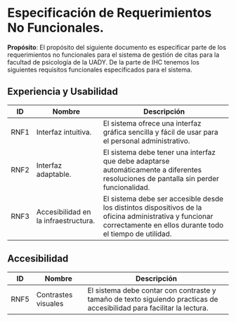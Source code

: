 # Especificación de Requerimientos No Funcionales.

**Propósito**: El propósito del siguiente documento es especificar parte de los requerimientos no funcionales para el sistema de gestión de citas para la facultad de psicología de la UADY. De la parte de IHC tenemos los siguientes requisitos funcionales especificados para el sistema.

## Experiencia y Usabilidad

| ID | Nombre | Descripción |
| -- | ------ | ----------- |
| RNF1 | Interfaz intuitiva. | El sistema ofrece una interfaz gráfica sencilla y fácil de usar para el personal administrativo. |
| RNF2 | Interfaz adaptable. | El sistema debe tener una interfaz que debe adaptarse automáticamente a diferentes resoluciones de pantalla sin perder funcionalidad. |
| RNF3 | Accesibilidad en la infraestructura. |El sistema debe ser accesible desde los distintos dispositivos de la oficina administrativa y funcionar correctamente en ellos durante todo el tiempo de utilidad. |

## Accesibilidad

| ID | Nombre | Descripción |
| -- | ------ | ----------- |
| RNF5 | Contrastes visuales | El sistema debe contar con contraste y tamaño de texto siguiendo practicas de accesibilidad para facilitar la lectura. |
